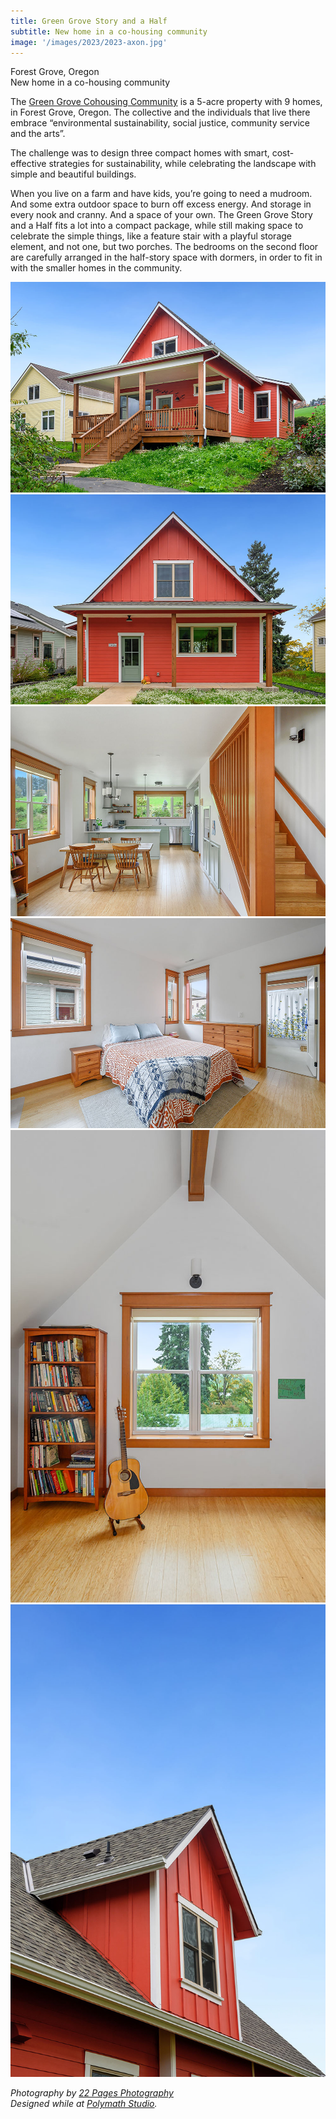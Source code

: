 ```yaml
---
title: Green Grove Story and a Half
subtitle: New home in a co-housing community
image: '/images/2023/2023-axon.jpg'
---
```


Forest Grove, Oregon<br>
New home in a co-housing community

The [Green Grove Cohousing Community](https://greengrovecoho.org/) is a 5-acre property with 9 homes, in Forest Grove, Oregon. The collective and the individuals that live there embrace “environmental sustainability, social justice, community service and the arts”.

The challenge was to design three compact homes with smart, cost-effective strategies for sustainability, while celebrating the landscape with simple and beautiful buildings.

When you live on a farm and have kids, you’re going to need a mudroom. And some extra outdoor space to burn off excess energy. And storage in every nook and cranny. And a space of your own. The Green Grove Story and a Half fits a lot into a compact package, while still making space to celebrate the simple things, like a feature stair with a playful storage element, and not one, but two porches. The bedrooms on the second floor are carefully arranged in the half-story space with dormers, in order to fit in with the smaller homes in the community.

<div class="gallery-box">
  <div class="gallery">
    <img src="/images/2023/2023-01.jpg" loading="lazy" alt="Front of house">
    <img src="/images/2023/2023-02.jpg" loading="lazy" alt="Back of house">
    <img src="/images/2023/2023-04.jpg" loading="lazy" alt="Living room and kitchen">
    <img src="/images/2023/2023-05.jpg" loading="lazy" alt="Bedroom">
    <img src="/images/2023/2023-06.jpg" loading="lazy" alt="Music Room">
    <img src="/images/2023/2023-03.jpg" loading="lazy" alt="Dormer">
  </div>
</div>

*Photography by [22 Pages Photography](https://www.22pagespdx.com/)*<br>
*Designed while at [Polymath Studio](https://www.polymath.shop/).*
